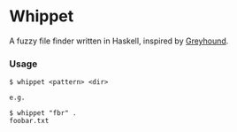 # Whippet

A fuzzy file finder written in Haskell, inspired by [Greyhound](https://github.com/olivernn/greyhound).

### Usage

```
$ whippet <pattern> <dir>

e.g.

$ whippet "fbr" .
foobar.txt
```
